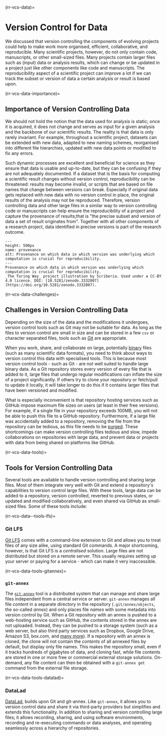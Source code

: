 (rr-vcs-data)=
# Version Control for Data

We discussed that version controlling the components of evolving projects could help to make work more organised, efficient, collaborative, and reproducible. Many scientific projects, however, do not only contain code, manuscripts, or other small-sized files. Many projects contain larger files such as (input) data or analysis results, which can change or be updated in a project just like other components like code and manuscripts. The reproducibility aspect of a scientific project can improve a lot if we can track the subset or version of data a certain analysis or result is based upon.

(rr-vcs-data-importance)=
## Importance of Version Controlling Data

We should not hold the notion that the data used for analysis is static; once it is acquired, it does not change and serves as input for a given analysis and the backbone of our scientific results. The reality is that data is only rarely invariant. For example, throughout a scientific project, datasets can be extended with new data, adapted to new naming schemes, reorganised into different file hierarchies, updated with new data points or modified to fix any errors.

Such dynamic processes are excellent and beneficial for science as they ensure that data is usable and up-to-date, but they can be confusing if they are not adequately documented. If a dataset that is the basis for computing a scientific result changes without version control, reproducibility can be threatened: results may become invalid, or scripts that are based on file names that change between versions can break. Especially if original data gets replaced with new data with no version control in place, the original results of the analysis may not be reproduced. Therefore, version controlling data and other large files in a similar way to version controlling code or manuscripts can help ensure the reproducibility of a project and capture the provenance of results;that is "the precise subset and version of data a set of result originates from". Together with all other components of a research project, data identified in precise versions is part of the research outcome.

```{figure} ../../figures/provenance.jpg
---
height: 500px
name: provenance
alt: Provenance on which data in which version was underlying which computation is crucial for reproducibility.
---
Provenance on which data in which version was underlying which computation is crucial for reproducibility.
_The Turing Way_ project illustration by Scriberia. Used under a CC-BY 4.0 licence. DOI: [10.5281/zenodo.3332807](https://doi.org/10.5281/zenodo.3332807).
```

(rr-vcs-data-challenges)=
## Challenges in Version Controlling Data

Depending on the size of the data and the modifications it undergoes, version control tools such as Git may not be suitable for data. As long as the files to version control are small in size and can be stored in a few `csv` or character separated files, tools such as [Git](https://git-scm.com/) are appropriate.

When you work, share, and collaborate on large, potentially [binary](https://en.wikipedia.org/wiki/Binary_file) files (such as many scientific data formats), you need to think about ways to version control this data with specialised tools. This is because most version control tools - such as Git - are not well suited to handle large binary data. As a Git repository stores every version of every file that is added to it, large files that undergo regular modifications can inflate the size of a·project significantly. If others try to clone your repository or fetch/pull to update it locally, it will take longer to do this if it contains larger files that have been versioned and modified.

What is especially inconvenient is that repository hosting services such as GitHub impose maximum file sizes on users (at least in their free versions). For example, if a single file in your repository exceeds 100MB, you will not be able to push this file to a GitHub repository. Furthermore, if a large file was accidentally added to a repository, removing the file from the repository can be tedious, as this file needs to be [purged](https://help.github.com/en/github/authenticating-to-github/removing-sensitive-data-from-a-repository). These shortcomings can make version controlling files tedious and slow, impede collaborations on repositories with large data, and prevent data or projects with data from being shared on platforms like GitHub.

(rr-vcs-data-tools)=
## Tools for Version Controlling Data

Several tools are available to handle version controlling and sharing large files. Most of them integrate very well with Git and extend a repository's capabilities to version control large files. With these tools, large data can be added to a repository, version controlled, reverted to previous states, or updated and modified collaboratively, and even shared via GitHub as small-sized files. Some of these tools include:

(rr-vcs-data--tools-lfs)=
### Git LFS

[Git LFS](https://git-lfs.github.com/) comes with a command-line extension to Git and allows you to treat files of any size alike, using standard Git commands. A major shortcoming, however, is that Git LFS is a _centralised_ solution. Large files are not distributed but stored on a remote server. This usually requires setting up your server or paying for a service - which can make it very inaccessible.

(rr-vcs-data-tools-gitannex)=
### `git-annex`

The [`git-annex`](https://git-annex.branchable.com/) tool is a distributed system that can manage and share large files independent from a central service or server. `git-annex` manages all file _content_ in a separate directory in the repository (`.git/annex/objects`, the so-called _annex_) and only places file _names_ with some metadata into version control by Git. When a Git repository with an annex is pushed to a web-hosting service such as GitHub, the contents stored in the annex are not uploaded. Instead, they can be pushed to a storage system (such as a web server, but also third party services such as Dropbox, Google Drive, Amazon S3, box.com, and [many more](https://git-annex.branchable.com/special_remotes/)). If a repository with an annex is cloned, the clone will not contain the _contents_ of all annexed files by default, but display only file names. This makes the repository small, even if it tracks hundreds of gigabytes of data, and cloning fast, while file contents are stored in one or more free or commercial external storage solutions. On-demand, any file content can then be obtained with a `git-annex get` command from the external file storage.

(rr-vcs-data-tools-datalad)=
### DataLad

[DataLad](https://www.datalad.org/), builds upon Git and git-annex. Like `git-annex`, it allows you to version control data and share it via third-party providers but simplifies and extends this functionality. In addition to sharing and version controlling large files; it allows recording, sharing, and using software environments, recording and re-executing commands or data analyses, and operating seamlessly across a hierarchy of repositories.

